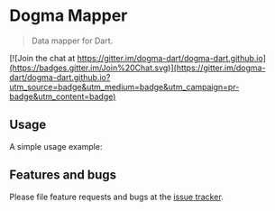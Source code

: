 # Dogma Mapper

> Data mapper for Dart.

[![Join the chat at https://gitter.im/dogma-dart/dogma-dart.github.io](https://badges.gitter.im/Join%20Chat.svg)](https://gitter.im/dogma-dart/dogma-dart.github.io?utm_source=badge&utm_medium=badge&utm_campaign=pr-badge&utm_content=badge)

## Usage

A simple usage example:

## Features and bugs

Please file feature requests and bugs at the [issue tracker][tracker].

[tracker]: https://github.com/dogma-dart/dogma-mapper/issues
